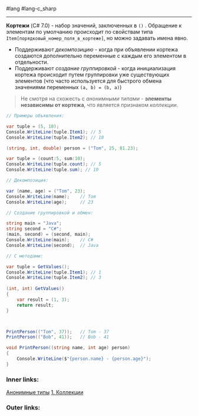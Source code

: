 #lang #lang-c_sharp

---
**Кортежи** (C# 7.0) - набор значений, заключенных в `()` .
Обращение к элементам по умолчанию происходит по свойствам типа `Item[порядковый_номер_поля_в_кортеже]`, но можно задавать имена явно.
- Поддерживают *декомпозицию* - когда при объявлении кортежа создаются дополнительно переменные с каждым его элементом в отдельности.
- Поддерживают *создание группировкой* - когда инициализация кортежа происходит путем группировки уже существующих элементов (что часто используется для быстрого обмена значениями переменных `(a, b) = (b, a)`)

> Не смотря на схожесть с *анонимными типами* - **элементы независимы от кортежа**, что является признаком *коллекции*.

```csharp
// Примеры объявления:

var tuple = (5, 10);
Console.WriteLine(tuple.Item1); // 5
Console.WriteLine(tuple.Item2); // 10

(string, int, double) person = ("Tom", 25, 81.23);

var tuple = (count:5, sum:10);
Console.WriteLine(tuple.count); // 5
Console.WriteLine(tuple.sum); // 10

// Декомпозиция:

var (name, age) = ("Tom", 23);
Console.WriteLine(name);    // Tom
Console.WriteLine(age);     // 23

// Создание группировкой и обмен:

string main = "Java";
string second = "C#";
(main, second) = (second, main);
Console.WriteLine(main);    // C#
Console.WriteLine(second);  // Java

// С методами:

var tuple = GetValues();
Console.WriteLine(tuple.Item1); // 1
Console.WriteLine(tuple.Item2); // 3
 
(int, int) GetValues()
{
    var result = (1, 3);
    return result;
}



PrintPerson(("Tom", 37));   // Tom - 37
PrintPerson(("Bob", 41));   // Bob - 41

void PrintPerson((string name, int age) person)
{
    Console.WriteLine($"{person.name} - {person.age}");
}

```


### Inner links:
[Анонимные типы](1.%20Lang/C-sharp/0.%20Введение/_Особые%20типы/Анонимные%20типы.md)
[1. Коллекции](1.%20Lang/C-sharp/0.%20Введение/3.%20Коллекции/1.%20Коллекции.md)

### Outer links:
